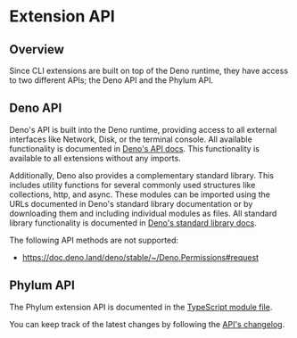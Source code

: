 # Extension API

## Overview

Since CLI extensions are built on top of the Deno runtime, they have access to
two different APIs; the Deno API and the Phylum API.

## Deno API

Deno's API is built into the Deno runtime, providing access to all external
interfaces like Network, Disk, or the terminal console. All available
functionality is documented in [Deno's API docs]. This functionality is
available to all extensions without any imports.

Additionally, Deno also provides a complementary standard library. This includes
utility functions for several commonly used structures like collections, http,
and async. These modules can be imported using the URLs documented in Deno's
standard library documentation or by downloading them and including individual
modules as files. All standard library functionality is documented in [Deno's
standard library docs].

[Deno's API docs]: https://doc.deno.land/deno/stable
[Deno's standard library docs]: https://deno.land/std

The following API methods are not supported:

- <https://doc.deno.land/deno/stable/~/Deno.Permissions#request>

## Phylum API

The Phylum extension API is documented in the [TypeScript module file].

You can keep track of the latest changes by following the [API's changelog].

[TypeScript module file]: https://github.com/phylum-dev/cli/blob/main/extensions/phylum.d.ts
[API's changelog]: https://github.com/phylum-dev/cli/blob/main/extensions/CHANGELOG.md
